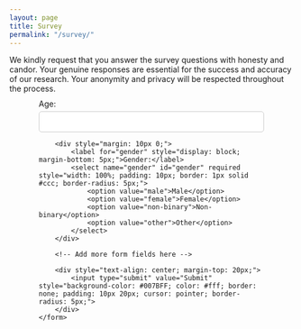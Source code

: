 ```yaml
---
layout: page
title: Survey
permalink: "/survey/"
---
```



<body>
     We kindly request that you answer the survey questions with honesty and candor. Your genuine responses are essential for the success and accuracy of our research. Your anonymity and privacy will be respected throughout the process.
    <form action="success.html" method="post" style="max-width: 400px; margin: 0 auto; text-align: left;">
        <div style="margin: 10px 0;">
            <label for="age" style="display: block; margin-bottom: 5px;">Age:</label>
            <input type="text" name="age" id="age" required style="width: 100%; padding: 10px; border: 1px solid #ccc; border-radius: 5px;">
        </div>

        <div style="margin: 10px 0;">
            <label for="gender" style="display: block; margin-bottom: 5px;">Gender:</label>
            <select name="gender" id="gender" required style="width: 100%; padding: 10px; border: 1px solid #ccc; border-radius: 5px;">
                <option value="male">Male</option>
                <option value="female">Female</option>
                <option value="non-binary">Non-binary</option>
                <option value="other">Other</option>
            </select>
        </div>

        <!-- Add more form fields here -->

        <div style="text-align: center; margin-top: 20px;">
            <input type="submit" value="Submit" style="background-color: #007BFF; color: #fff; border: none; padding: 10px 20px; cursor: pointer; border-radius: 5px;">
        </div>
    </form>
</body>
</html>
